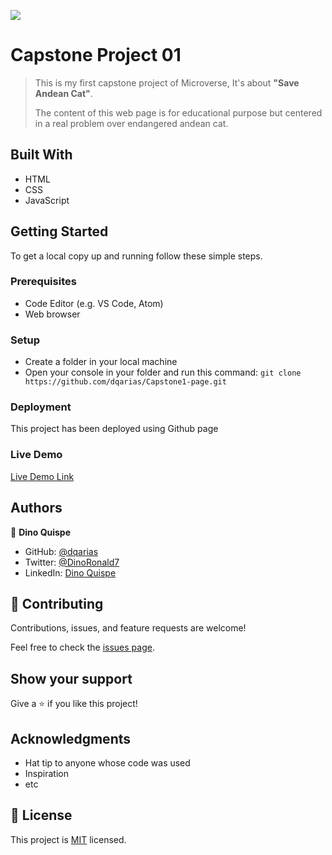 ![](https://img.shields.io/badge/Microverse-blueviolet)

# Capstone Project 01 

> This is my first capstone project of Microverse,  It's about **"Save Andean Cat"**.
> 
> The content of this web page is for educational purpose but centered in a real problem over endangered andean cat.

## Built With

- HTML
- CSS
- JavaScript

## Getting Started

To get a local copy up and running follow these simple steps.

### Prerequisites

- Code Editor (e.g. VS Code, Atom)
- Web browser 

### Setup

- Create a folder in your local machine
- Open your console in your folder and run this command: `git clone https://github.com/dqarias/Capstone1-page.git`

### Deployment

This project has been deployed using Github page

### Live Demo

[Live Demo Link]()

## Authors

👤 **Dino Quispe**

- GitHub: [@dqarias](https://github.com/dqarias)
- Twitter: [@DinoRonald7](https://twitter.com/DinoRonald7?t=Zanx9DXMEG9C_PNF3woZFg&s=08)
- LinkedIn: [Dino Quispe](https://www.linkedin.com/in/dino-ronald-quispe-arias-8ba72174/)

## 🤝 Contributing

Contributions, issues, and feature requests are welcome!

Feel free to check the [issues page](../../issues/).

## Show your support

Give a ⭐️ if you like this project!

## Acknowledgments

- Hat tip to anyone whose code was used
- Inspiration
- etc

## 📝 License

This project is [MIT](./MIT.md) licensed.